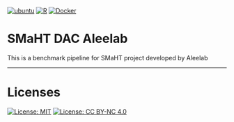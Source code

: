 [![ubuntu](https://img.shields.io/badge/ubuntu-18.04_LTS-E95420?style=flat&logo=ubuntu)](https://releases.ubuntu.com/18.04/)
[![R](https://img.shields.io/badge/R-v3.6.3-3776AB?style=flat&logo=R&logoColor=276DC3)](https://cran.r-project.org/bin/windows/base/old/3.6.3/)
[![Docker](https://img.shields.io/badge/Docker-Community_20.10.11-2496ED?style=flat&logo=docker)](https://docs.docker.com/engine/release-notes/20.10/)

# SMaHT DAC Aleelab
This is a benchmark pipeline for SMaHT project developed by Aleelab

---

# Licenses
[![License: MIT](https://img.shields.io/badge/License-MIT-yellow.svg)](https://opensource.org/licenses/MIT)
[![License: CC BY-NC 4.0](https://img.shields.io/badge/License-CC_BY--NC_4.0-lightgrey.svg)](https://creativecommons.org/licenses/by-nc/4.0/)
